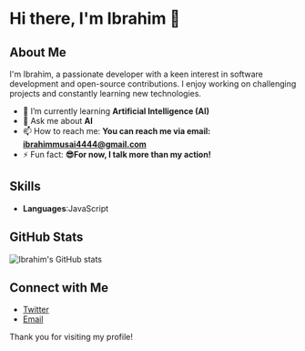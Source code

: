 # Hi there, I'm Ibrahim 👋

## About Me
I'm Ibrahim, a passionate developer with a keen interest in software development and open-source contributions. I enjoy working on challenging projects and constantly learning new technologies.

- 🌱 I’m currently learning **Artificial Intelligence (AI)**
- 💬 Ask me about **AI**
- 📫 How to reach me: **You can reach me via email: ibrahimmusai4444@gmail.com**
- ⚡ Fun fact: **😎For now, I talk more than my action!**

## Skills
- **Languages**:JavaScript

## GitHub Stats
![Ibrahim's GitHub stats](https://github-readme-stats.vercel.app/api?username=ibrahim4444-i&show_icons=true&theme=radical)

## Connect with Me
- [Twitter](https://x.com/TheProfIB)
- [Email](ibrahimmusai4444@gmail.com)

Thank you for visiting my profile!
